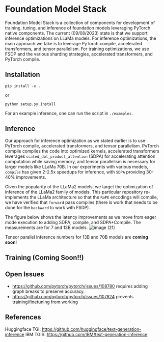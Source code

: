 # Foundation Model Stack

Foundation Model Stack is a collection of components for development of training, tuning, and inference of foundation models leveraging PyTorch native components. The current (09/08/2023) state is that we support inference optimizations on LLaMa models. For inference optimizations, the main approach we take is to leverage PyTorch compile, accelerated transformers, and tensor parallelism. For training optimizations, we use FSDP and the various sharding strategies, accelerated transformers, and PyTorch compile.

## Installation

```
pip install -e .
```
or
```
python setup.py install
```

For an example inference, one can run the script in `./examples`.


## Inference

Our approach for inference optimization as we stated earlier is to use PyTorch compile, accelerated transformers, and tensor parallelism. PyTorch compile compiles the code into optimized kernels, accelerated transformers leverages `scaled_dot_product_attention` (SDPA) for accelerating attention computation while saving memory, and tensor parallelism is necessary for larger models like LLaMa 70B. In our experiments with various models, `compile` has given 2-2.5x speedups for inference, with `SDPA` providing 30-40% improvements.

Given the popularity of the LLaMa2 models, we target the optimization of inference of the LLaMa2 family of models. This particular repository re-implements the LLaMa architecture so that the `RoPE` encodings will compile, we have verified that `forward` pass compiles (there is work that needs to be done for the `backward` to work with FSDP).

The figure below shows the latency improvements as we move from eager mode execution to adding SDPA, compile, and SDPA+Compile. The measurements are for 7 and 13B models.
![image (21)](https://github.com/ibm-pytorch/foundation-model-stack/assets/8322403/3d9c6a0f-c3ef-454b-806c-271f352afa4d)


Tensor parallel inference numbers for 13B and 70B models are **coming soon**!

## Training (Coming Soon!!)

## Open Issues
* https://github.com/pytorch/pytorch/issues/108780 requires adding graph breaks to preserve accuracy.
* https://github.com/pytorch/pytorch/issues/107824 prevents training/finetuning from working

## References

Huggingface TGI: https://github.com/huggingface/text-generation-inference
IBM TGIS: https://github.com/IBM/text-generation-inference
